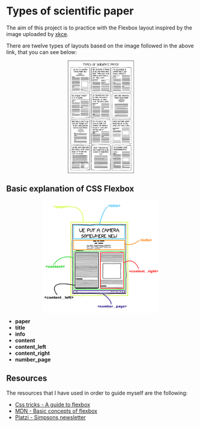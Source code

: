 # Types of scientific paper

The aim of this project is to practice with the Flexbox layout inspired by the image uploaded by [xkce](https://xkcd.com/2456/).

There are twelve types of layouts based on the image followed in the above link, that you can see below:

<p align="center" width="300">
    <img align="center" widht="460" height="300" src="https://github.com/jgcarrillo/scientific-layout-flexbox/blob/main/assets/types_of_scientific_paper.png" />
</p>

## Basic explanation of CSS Flexbox

<p align="center" width="300">
    <img align="center" widht="460" height="300" src="https://github.com/jgcarrillo/scientific-layout-flexbox/blob/main/assets/info_layout.jpg" />
</p>

- **paper**
- **title**
- **info**
- **content**
- **content_left**
- **content_right**
- **number_page**

## Resources

The resources that I have used in order to guide myself are the following:

- [Css tricks - A guide to flexbox](https://css-tricks.com/snippets/css/a-guide-to-flexbox/)
- [MDN - Basic concepts of flexbox](https://developer.mozilla.org/es/docs/Web/CSS/CSS_Flexible_Box_Layout/Basic_Concepts_of_Flexbox)
- [Platzi - Simpsons newsletter](https://platzi.com/blog/periodico-simpsons-css/)
